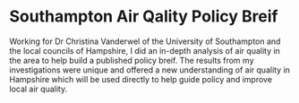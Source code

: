 # Southampton Air Qality Policy Breif

Working for Dr Christina Vanderwel of the University of Southampton and the local councils of Hampshire, I did an in-depth analysis of air quality in the area to help build a published policy breif. The results from my investigations were unique and offered a new understanding of air quality in Hampshire which will be used directly to help guide policy and improve local air quality.
